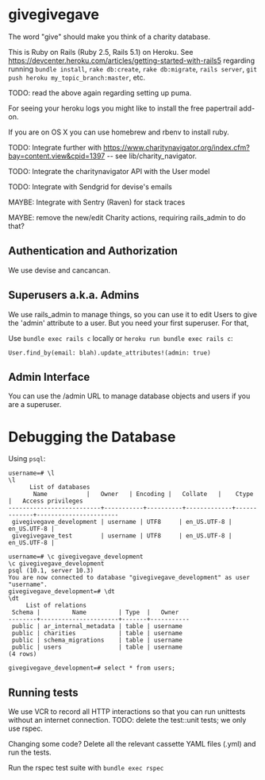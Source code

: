 # givegivegave

The word "give" should make you think of a charity database.

This is Ruby on Rails (Ruby 2.5, Rails 5.1) on Heroku. See
https://devcenter.heroku.com/articles/getting-started-with-rails5
regarding running `bundle install`, `rake db:create`, `rake db:migrate`, `rails server`, `git
push heroku my_topic_branch:master`, etc.

TODO: read the above again regarding setting up puma.

For seeing your heroku logs you might like to install the free papertrail add-on.

If you are on OS X you can use homebrew and rbenv to install ruby.

TODO: Integrate further with
https://www.charitynavigator.org/index.cfm?bay=content.view&cpid=1397 -- see
lib/charity_navigator.

TODO: Integrate the charitynavigator API with the User model

TODO: Integrate with Sendgrid for devise's emails

MAYBE: Integrate with Sentry (Raven) for stack traces

MAYBE: remove the new/edit Charity actions, requiring rails_admin to do that?

## Authentication and Authorization

We use devise and cancancan.

## Superusers a.k.a. Admins

We use rails_admin to manage things, so you can use it to edit Users to give
the 'admin' attribute to a user. But you need your first superuser. For that,

Use `bundle exec rails c` locally or `heroku run bundle exec rails c`:

`User.find_by(email: blah).update_attributes!(admin: true)`

## Admin Interface

You can use the /admin URL to manage database objects and users if you are a
superuser.

# Debugging the Database

Using `psql`:

```
username=# \l
\l
      List of databases
       Name           |   Owner   | Encoding |   Collate   |    Ctype    |   Access privileges   
--------------------------+-----------+----------+-------------+-------------+-----------------------
 givegivegave_development | username | UTF8     | en_US.UTF-8 | en_US.UTF-8 | 
 givegivegave_test        | username | UTF8     | en_US.UTF-8 | en_US.UTF-8 | 

username=# \c givegivegave_development
\c givegivegave_development
psql (10.1, server 10.3)
You are now connected to database "givegivegave_development" as user "username".
givegivegave_development=# \dt
\dt
     List of relations
 Schema |         Name         | Type  |   Owner   
--------+----------------------+-------+-----------
 public | ar_internal_metadata | table | username
 public | charities            | table | username
 public | schema_migrations    | table | username
 public | users                | table | username
(4 rows)

givegivegave_development=# select * from users;
```

## Running tests

We use VCR to record all HTTP interactions so that you can run unittests
without an internet connection. TODO: delete the test::unit tests; we only use
rspec.

Changing some code? Delete all the relevant cassette YAML files (.yml) and run
the tests.

Run the rspec test suite with `bundle exec rspec`
